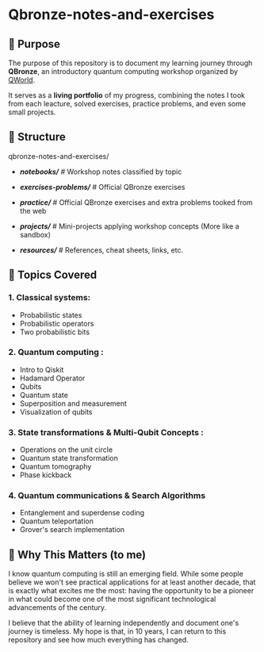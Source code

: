 # Qbronze-notes-and-exercises

## 🎯 Purpose

The purpose of this repository is to document my learning journey through **QBronze**, an introductory quantum computing workshop organized by [QWorld](https://qworld.net).

It serves as a **living portfolio** of my progress, combining the notes I took from each leacture, solved exercises, practice problems, and even some small projects. 


## 📂 Structure

qbronze-notes-and-exercises/
- ***notebooks/*** # Workshop notes classified by topic

- ***exercises-problems/*** # Official QBronze exercises

- ***practice/*** # Official QBronze exercises and extra problems tooked from the web

- ***projects/*** # Mini-projects applying workshop concepts (More like a sandbox)

- ***resources/*** # References, cheat sheets, links, etc. 


## 🧠 Topics Covered
### 1. Classical systems:
- Probabilistic states
- Probabilistic operators
- Two probabilistic bits
### 2. Quantum computing :
- Intro to Qiskit
- Hadamard Operator
- Qubits
- Quantum state
- Superposition and measurement
- Visualization of qubits
### 3. State transformations & Multi-Qubit Concepts :
- Operations on the unit circle
- Quantum state transformation
- Quantum tomography
- Phase kickback
### 4. Quantum communications & Search Algorithms
- Entanglement and superdense coding
- Quantum teleportation
- Grover's search implementation


## 📌 Why This Matters (to me)
I know quantum computing is still an emerging field. While some people believe we won't see practical applications for at least another decade, that is exactly what excites me the most: having the opportunity to be a pioneer in what could become one of the most significant technological advancements of the century. 

I believe that the ability of learning independently and document one's journey is timeless. My hope is that, in 10 years, I can return to this repository and see how much everything has changed.